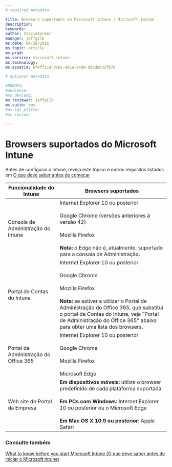 ```yaml
---
# required metadata

title: Browsers suportados do Microsoft Intune | Microsoft Intune
description:
keywords:
author: Staciebarker
manager: jeffgilb
ms.date: 04/28/2016
ms.topic: article
ms.prod:
ms.service: microsoft-intune
ms.technology:
ms.assetid: 6f4ff11d-dc81-481a-bcd9-d8cdab32f876

# optional metadata

#ROBOTS:
#audience:
#ms.devlang:
ms.reviewer: jeffgilb
ms.suite: ems
#ms.tgt_pltfrm:
#ms.custom:

---
```


# Browsers suportados do Microsoft Intune

Antes de configurar o Intune, reveja este tópico e outros requisitos listados em [O que deve saber antes de começar](what-to-know-before-you-start-microsoft-intune.md)

|Funcionalidade do Intune |Browsers suportados|
|---------|---------|
|Consola de Administração do Intune     |  Internet Explorer 10 ou posterior<br /><br />Google Chrome (versões anteriores à versão 42)<br /><br />Mozilla Firefox <br /><br />**Nota:** o Edge não é, atualmente, suportado para a consola de Administração.                      
|Portal de Contas do Intune     | Internet Explorer 10 ou posterior<br /><br />Google Chrome <br /><br />Mozilla Firefox<br /><br />**Nota:** se estiver a utilizar o Portal de Administração do Office 365, que substitui o portal de Contas do Intune, veja "Portal de Administração do Office 365" abaixo para obter uma lista dos browsers.    
|Portal de Administração do Office 365     |Internet Explorer 10 ou posterior<br /><br />Google Chrome<br /><br />Mozilla Firefox <br /><br />Microsoft Edge  |
|Web site do Portal da Empresa     |**Em dispositivos móveis:** utilize o browser predefinido de cada plataforma suportada   <br /><br />**Em PCs com Windows:** Internet Explorer 10 ou posterior ou o Microsoft Edge<br /><br />**Em Mac OS X 10.9 ou posterior:** Apple Safari    |


### Consulte também
[What to know before you start Microsoft Intune (O que deve saber antes de iniciar o Microsoft Intune)](what-to-know-before-you-start-microsoft-intune.md)




<!--HONumber=May16_HO2-->


